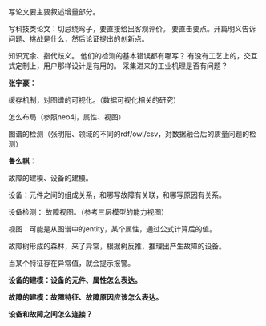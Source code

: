 写论文要主要叙述增量部分。

写科技类论文：切忌绕弯子，要直接给出客观评价。 要直击要点。开篇明义告诉问题、挑战是什么，然后论证提出的创新点。



知识冗余、指代歧义。 他们的检测的基本错误都有哪写？ 有没有工艺上的，交互式定制上，用户那样设计是有用的。  采集进来的工业机理是否有问题？



**张宇豪：**

缓存机制，对图谱的可视化。（数据可视化相关的研究）

怎么布局（参照neo4j，属性、视图）

图谱的检测（张明阳、领域的不同的rdf/owl/csv，对数据融合后的质量问题的检测）





**鲁么祺：**

故障的建模、设备的建模。

设备：元件之间的组成关系，和哪写故障有关联，和哪写原因有关系。

设备检测： 故障视图。（参考三层模型的能力视图）

视图：可能是从图谱中的entity，某个属性，通过公式计算后的值。 



故障树形成的森林，来了异常，根据树反推，推理出产生故障的设备。

当某个特征存在异常值，就会提示报警。



**设备的建模：设备的元件、属性怎么表达。**

**故障的建模：故障特征、故障原因应该怎么表达。**

**设备和故障之间怎么连接？**

